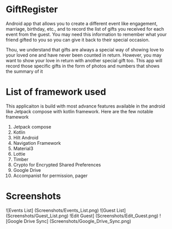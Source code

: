 # GiftRegister

Android app that allows you to create a different event like engagement, marriage, birthday, etc., and to record the list of gifts you received for each event from the guest. You may need this information to remember what your friend gifted to you so you can give it back to their special occasion.

Thou, we understand that gifts are always a special way of showing love to your loved one and have never been counted in return. However, you may want to show your love in return with another special gift too. This app will record those specific gifts in the form of photos and numbers that shows the summary of it

# List of framework used

This applicaiton is build with most advance features available in the android like Jetpack compose with kotlin framework. Here are the few notable framework

1. Jetpack compose
2. Kotlin
3. Hilt Android
4. Navigation Framework
5. Material3
6. Lottie
7. Timber
8. Crypto for Encrypted Shared Preferences
9. Google Drive
10. Accompanist for permission, pager

# Screenshots
![Events List] (Screenshots/Events_List.png)
![Guest List] (Screenshots/Guest_List.png)
!Edit Guest] (Screenshots/Edit_Guest.png)
![Google Drive Sync] (Screenshots/Google_Drive_Sync.png)
